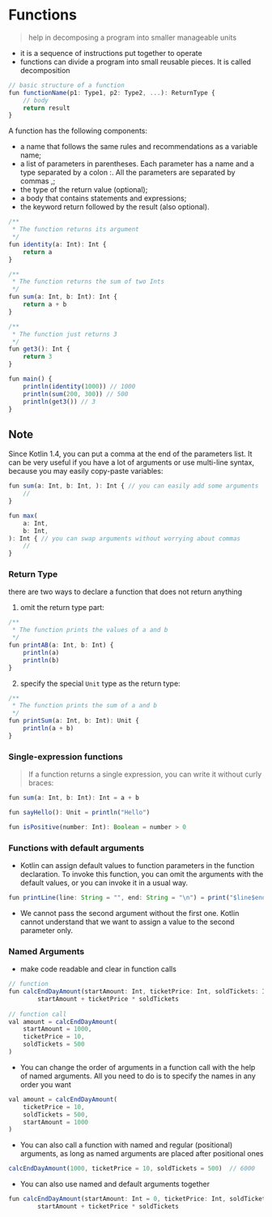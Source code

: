 # Functions
> help in decomposing a program into smaller manageable units
- it is a sequence of instructions put together to operate
- functions can divide a program into small reusable pieces. It is called decomposition
```js
// basic structure of a function
fun functionName(p1: Type1, p2: Type2, ...): ReturnType {
    // body
    return result
}
```

A function has the following components:
- a name that follows the same rules and recommendations as a variable name;
- a list of parameters in parentheses. Each parameter has a name and a type separated by a colon :. All the parameters are separated by commas ,;
- the type of the return value (optional);
- a body that contains statements and expressions;
- the keyword return followed by the result (also optional).

```js
/**
 * The function returns its argument
 */
fun identity(a: Int): Int {
    return a
}

/**
 * The function returns the sum of two Ints
 */
fun sum(a: Int, b: Int): Int {
    return a + b
}

/**
 * The function just returns 3
 */
fun get3(): Int {
    return 3
}

fun main() {
    println(identity(1000)) // 1000
    println(sum(200, 300)) // 500    
    println(get3()) // 3
}
```

## Note
Since Kotlin 1.4, you can put a comma at the end of the parameters list. It can be very useful if you have a lot of arguments or use multi-line syntax, 
because you may easily copy-paste variables:
```js
fun sum(a: Int, b: Int, ): Int { // you can easily add some arguments
    // 
}

fun max(
    a: Int,
    b: Int,
): Int { // you can swap arguments without worrying about commas
    // 
}
```

### Return Type
there are two ways to declare a function that does not return anything
1. omit the return type part:
```js
/**
 * The function prints the values of a and b
 */
fun printAB(a: Int, b: Int) {
    println(a)
    println(b)
}
```

2. specify the special `Unit` type as the return type:
```js
/**
 * The function prints the sum of a and b
 */
fun printSum(a: Int, b: Int): Unit {
    println(a + b)
}
```

### Single-expression functions
> If a function returns a single expression, you can write it without curly braces:
```js
fun sum(a: Int, b: Int): Int = a + b

fun sayHello(): Unit = println("Hello")

fun isPositive(number: Int): Boolean = number > 0
```

### Functions with default arguments
- Kotlin can assign default values to function parameters in the function declaration. To invoke this function, you can omit the arguments with the default values, or you can invoke it in a usual way.
```js
fun printLine(line: String = "", end: String = "\n") = print("$line$end")
```
- We cannot pass the second argument without the first one. Kotlin cannot understand that we want to assign a value to the second parameter only.

### Named Arguments
- make code readable and clear in function calls
```js
// function
fun calcEndDayAmount(startAmount: Int, ticketPrice: Int, soldTickets: Int) =
        startAmount + ticketPrice * soldTickets
        
// function call
val amount = calcEndDayAmount(
    startAmount = 1000,
    ticketPrice = 10,
    soldTickets = 500
)
```
- You can change the order of arguments in a function call with the help of named arguments. All you need to do is to specify the names in any order you want
```js
val amount = calcEndDayAmount(
    ticketPrice = 10,
    soldTickets = 500,
    startAmount = 1000
)
```
- You can also call a function with named and regular (positional) arguments, as long as named arguments are placed after positional ones
```js
calcEndDayAmount(1000, ticketPrice = 10, soldTickets = 500)  // 6000
```
- You can also use named and default arguments together
```js
fun calcEndDayAmount(startAmount: Int = 0, ticketPrice: Int, soldTickets: Int) =
        startAmount + ticketPrice * soldTickets
```

